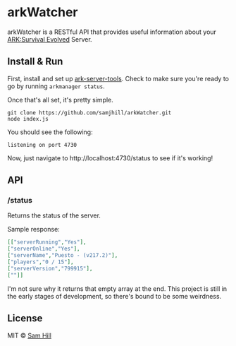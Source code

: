 # arkWatcher
arkWatcher is a RESTful API that provides useful information about your [ARK:Survival Evolved](http://store.steampowered.com/app/346110/) Server.


## Install & Run

First, install and set up [ark-server-tools](https://github.com/FezVrasta/ark-server-tools). Check to make sure you're ready to go by running `arkmanager status`. 

Once that's all set, it's pretty simple.

```shell
git clone https://github.com/samjhill/arkWatcher.git
node index.js
```

You should see the following:
```shell
listening on port 4730
```
Now, just navigate to http://localhost:4730/status to see if it's working!


## API

### /status

Returns the status of the server.

Sample response:
```json
[["serverRunning","Yes"],
["serverOnline","Yes"],
["serverName","Puesto - (v217.2)"],
["players","0 / 15"],
["serverVersion","799915"],
[""]]
```
I'm not sure why it returns that empty array at the end. This project is still in the early stages of development, so there's bound to be some weirdness.


## License

MIT © [Sam Hill](https://github.com/samjhill)
